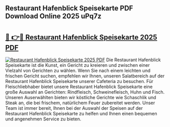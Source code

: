 ## Restaurant Hafenblick Speisekarte PDF Download Online 2025 uPq7z

# <h2><a href="http://gcbe0id.nevu.top/?p=Restaurant+Hafenblick+Speisekarte">🔗 👉🔴 Restaurant Hafenblick Speisekarte 2025 PDF</a></h2>

[![Restaurant Hafenblick Speisekarte 2025 PDF](https://i.imgur.com/dBaPXMq.png)](http://gcbe0id.nevu.top/?p=Restaurant+Hafenblick+Speisekarte)
Die Restaurant Hafenblick Speisekarte ist die Kunst, ein Gericht zu kreieren und zwischen einer Vielzahl von Gerichten zu wählen. Wenn Sie nach einem leichten und frischen Gericht suchen, empfehlen wir Ihnen, unseren Salatbereich auf der Restaurant Hafenblick Speisekarte unserer Cafeteria zu besuchen. Für Fleischliebhaber bietet unsere Restaurant Hafenblick Speisekarte eine große Auswahl an Gerichten: Rindfleisch, Schweinefleisch, Huhn und Fisch. Unseren Auserwählten bieten wir köstliche Gerichte wie Schaschlik und Steak an, die bei frischem, natürlichem Feuer zubereitet werden. Unser Team ist immer bereit, Ihnen bei der Auswahl der Speisen auf der Restaurant Hafenblick Speisekarte zu helfen und Ihnen einen bequemen und angenehmen Service zu bieten.
